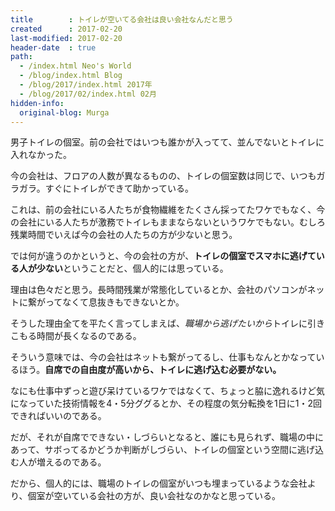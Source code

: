 ```yaml
---
title        : トイレが空いてる会社は良い会社なんだと思う
created      : 2017-02-20
last-modified: 2017-02-20
header-date  : true
path:
  - /index.html Neo's World
  - /blog/index.html Blog
  - /blog/2017/index.html 2017年
  - /blog/2017/02/index.html 02月
hidden-info:
  original-blog: Murga
---
```


男子トイレの個室。前の会社ではいつも誰かが入ってて、並んでないとトイレに入れなかった。

今の会社は、フロアの人数が異なるものの、トイレの個室数は同じで、いつもガラガラ。すぐにトイレができて助かっている。

これは、前の会社にいる人たちが食物繊維をたくさん採ってたワケでもなく、今の会社にいる人たちが激務でトイレもままならないというワケでもない。むしろ残業時間でいえば今の会社の人たちの方が少ないと思う。

では何が違うのかというと、今の会社の方が、**トイレの個室でスマホに逃げている人が少ない**ということだと、個人的には思っている。

理由は色々だと思う。長時間残業が常態化しているとか、会社のパソコンがネットに繋がってなくて息抜きもできないとか。

そうした理由全てを平たく言ってしまえば、*職場から逃げたいから*トイレに引きこもる時間が長くなるのである。

そういう意味では、今の会社はネットも繋がってるし、仕事もなんとかなっているほう。**自席での自由度が高いから、トイレに逃げ込む必要がない。**

なにも仕事中ずっと遊び呆けているワケではなくて、ちょっと脇に逸れるけど気になっていた技術情報を4・5分ググるとか、その程度の気分転換を1日に1・2回できればいいのである。

だが、それが自席でできない・しづらいとなると、誰にも見られず、職場の中にあって、サボってるかどうか判断がしづらい、トイレの個室という空間に逃げ込む人が増えるのである。

だから、個人的には、職場のトイレの個室がいつも埋まっているような会社より、個室が空いている会社の方が、良い会社なのかなと思っている。
